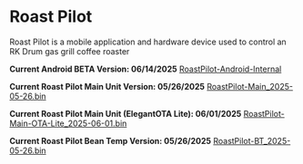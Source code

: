 # Roast Pilot
Roast Pilot is a mobile application and hardware device used to control an RK Drum gas grill coffee roaster

**Current Android BETA Version: 06/14/2025**
[RoastPilot-Android-Internal](https://play.google.com/apps/internaltest/4700993022144842394)

**Current Roast Pilot Main Unit Version: 05/26/2025**
[RoastPilot-Main_2025-05-26.bin](https://1drv.ms/u/c/a294ff4c03d24d2c/EUaEVTSu-5VCmjr1WeyB8DoBSkDd770Y-vQLkqBD2jLaCA?e=zc2wxI)

**Current Roast Pilot Main Unit (ElegantOTA Lite): 06/01/2025**
[RoastPilot-Main-OTA-Lite_2025-06-01.bin](https://1drv.ms/u/c/a294ff4c03d24d2c/ERcbo-EWMIRAvsW_5hLlr_MB42dvP-j51HPoG50oBMJ5oA?e=ZB0EsF)

**Current Roast Pilot Bean Temp Version: 05/26/2025**
[RoastPilot-BT_2025-05-26.bin](https://1drv.ms/u/c/a294ff4c03d24d2c/EbZ2VZf3e0BGqSTqaHuAsH8BynrS3OA9lJng20NDs5XoAw?e=YoYK6P)

